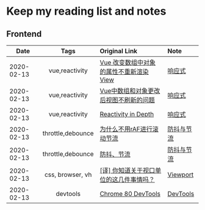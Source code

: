 # Keep my reading list and notes

## Frontend

| Date       |       Tags        | Original Link                                                                              | Note                                                   |
| ---------- | :---------------: | :----------------------------------------------------------------------------------------- | :----------------------------------------------------- |
| 2020-02-13 |  vue,reactivity   | [Vue 改变数组中对象的属性不重新渲染View](https://dwz.cn/IuDC2oGY)                          | [响应式](./src/frontend/vue/响应式.md)                 |
| 2020-02-13 |  vue,reactivity   | [Vue中数组和对象更改后视图不刷新的问题](https://dwz.cn/tLxoaqRr)                           | [响应式](./src/frontend/vue/响应式.md)                 |
| 2020-02-13 |  vue,reactivity   | [Reactivity in Depth](https://vuejs.org/v2/guide/reactivity.html)                          | [响应式](./src/frontend/vue/响应式.md)                 |
| 2020-02-13 | throttle,debounce | [为什么不用rAF进行滚动节流](https://juejin.im/post/5e43a1e36fb9a07cc97d8f46)               | [防抖与节流](./src/frontend/performance/防抖与节流.md) |
| 2020-02-13 | throttle,debounce | [防抖、节流](https://dwz.cn/LMNGyPnS)                                                      | [防抖与节流](./src/frontend/performance/防抖与节流.md) |
| 2020-02-13 | css, browser, vh  | [[译] 你知道关于视口单位的这几件事情吗？](https://juejin.im/post/5e4363f7e51d4526ff02456a) | [Viewport](./src/frontend/css/viewport.md)             |
| 2020-02-13 |     devtools      | [Chrome 80 DevTools](https://juejin.im/post/5e42a6c4e51d4526e651b26e)                      | [DevTools](./src/frontend/browser/devtools.md)         |
